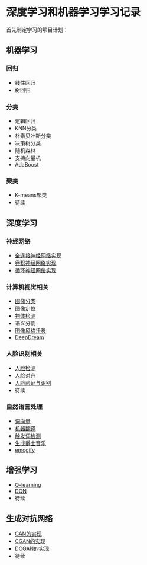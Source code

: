 深度学习和机器学习学习记录
======

首先制定学习的项目计划：

机器学习
-------
### 回归
* 线性回归
* 树回归
### 分类
* 逻辑回归
* KNN分类
* 朴素贝叶斯分类
* 决策树分类
* 随机森林
* 支持向量机
* AdaBoost
### 聚类
* K-means聚类
* 待续


深度学习
-------
### 神经网络
* [全连接神经网络实现](https://github.com/cryer/Fully_Connected_Nets_with_numpy "项目代码实现")
* [卷积神经网络实现](https://github.com/cryer/Coursera_deep_learning/tree/master/Convolutional%20Neural%20Nets/week1)
* [循环神经网络实现](https://github.com/cryer/Coursera_deep_learning/tree/master/sequence%20model/week1/rnn_step_by_step)
### 计算机视觉相关
* [图像分类](https://github.com/cryer/Image-Classification "项目代码实现")
* 图像定位
* [物体检测](https://github.com/cryer/YOLOv2 "项目代码实现")
* 语义分割
* [图像风格迁移](https://github.com/cryer/Style_Transfer "项目代码实现")
* [DeepDream](https://github.com/cryer/deep_dream "项目代码实现")
### 人脸识别相关
* [人脸检测](https://github.com/cryer/face-detection "项目代码实现")
* [人脸对齐](https://github.com/cryer/face-detection "项目代码实现")
* [人脸验证与识别](https://github.com/cryer/face_recognition "项目代码实现")
* 待续
### 自然语言处理
* [词向量](https://github.com/cryer/Coursera_deep_learning/tree/master/sequence%20model/week2/word_embeding)
* [机器翻译](https://github.com/cryer/Coursera_deep_learning/tree/master/sequence%20model/week3/Neural%20Machine%20Translation)
* [触发词检测](https://github.com/cryer/Coursera_deep_learning/tree/master/sequence%20model/week3/Trigger%20Word%20Detection)
* [生成爵士音乐](https://github.com/cryer/Coursera_deep_learning/tree/master/sequence%20model/week1/Improvise%20a%20Jazz%20Solo)
* [emogify](https://github.com/cryer/Coursera_deep_learning/tree/master/sequence%20model/week2/emogify)

增强学习
-------
* [Q-learning](https://github.com/cryer/Q-learning-implementation "项目代码实现")
* [DQN](https://github.com/cryer/Q-learning-implementation "项目代码实现")
* 待续

生成对抗网络
-------
* [GAN的实现](https://github.com/cryer/GAN "项目代码实现")
* [CGAN的实现](https://github.com/cryer/GAN "项目代码实现")
* [DCGAN的实现](https://github.com/cryer/GAN "项目代码实现")
* 待续
